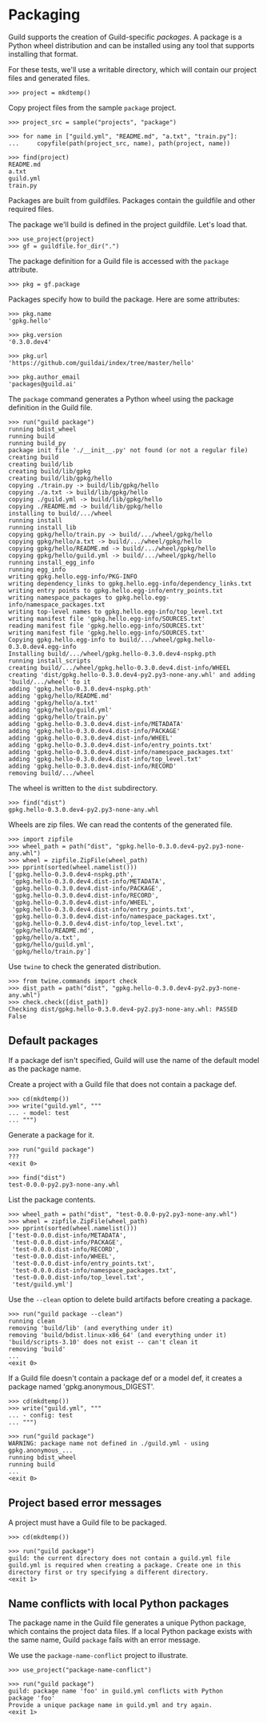 # Packaging

Guild supports the creation of Guild-specific *packages*. A package is
a Python wheel distribution and can be installed using any tool that
supports installing that format.

For these tests, we'll use a writable directory, which will contain
our project files and generated files.

    >>> project = mkdtemp()

Copy project files from the sample `package` project.

    >>> project_src = sample("projects", "package")

    >>> for name in ["guild.yml", "README.md", "a.txt", "train.py"]:
    ...     copyfile(path(project_src, name), path(project, name))

    >>> find(project)
    README.md
    a.txt
    guild.yml
    train.py

Packages are built from guildfiles. Packages contain the guildfile and
other required files.

The package we'll build is defined in the project guildfile. Let's
load that.

    >>> use_project(project)
    >>> gf = guildfile.for_dir(".")

The package definition for a Guild file is accessed with the `package`
attribute.

    >>> pkg = gf.package

Packages specify how to build the package. Here are some attributes:

    >>> pkg.name
    'gpkg.hello'

    >>> pkg.version
    '0.3.0.dev4'

    >>> pkg.url
    'https://github.com/guildai/index/tree/master/hello'

    >>> pkg.author_email
    'packages@guild.ai'

The `package` command generates a Python wheel using the package
definition in the Guild file.

    >>> run("guild package")
    running bdist_wheel
    running build
    running build_py
    package init file './__init__.py' not found (or not a regular file)
    creating build
    creating build/lib
    creating build/lib/gpkg
    creating build/lib/gpkg/hello
    copying ./train.py -> build/lib/gpkg/hello
    copying ./a.txt -> build/lib/gpkg/hello
    copying ./guild.yml -> build/lib/gpkg/hello
    copying ./README.md -> build/lib/gpkg/hello
    installing to build/.../wheel
    running install
    running install_lib
    copying gpkg/hello/train.py -> build/.../wheel/gpkg/hello
    copying gpkg/hello/a.txt -> build/.../wheel/gpkg/hello
    copying gpkg/hello/README.md -> build/.../wheel/gpkg/hello
    copying gpkg/hello/guild.yml -> build/.../wheel/gpkg/hello
    running install_egg_info
    running egg_info
    writing gpkg.hello.egg-info/PKG-INFO
    writing dependency_links to gpkg.hello.egg-info/dependency_links.txt
    writing entry points to gpkg.hello.egg-info/entry_points.txt
    writing namespace_packages to gpkg.hello.egg-info/namespace_packages.txt
    writing top-level names to gpkg.hello.egg-info/top_level.txt
    writing manifest file 'gpkg.hello.egg-info/SOURCES.txt'
    reading manifest file 'gpkg.hello.egg-info/SOURCES.txt'
    writing manifest file 'gpkg.hello.egg-info/SOURCES.txt'
    Copying gpkg.hello.egg-info to build/.../wheel/gpkg.hello-0.3.0.dev4.egg-info
    Installing build/.../wheel/gpkg.hello-0.3.0.dev4-nspkg.pth
    running install_scripts
    creating build/.../wheel/gpkg.hello-0.3.0.dev4.dist-info/WHEEL
    creating 'dist/gpkg.hello-0.3.0.dev4-py2.py3-none-any.whl' and adding 'build/.../wheel' to it
    adding 'gpkg.hello-0.3.0.dev4-nspkg.pth'
    adding 'gpkg/hello/README.md'
    adding 'gpkg/hello/a.txt'
    adding 'gpkg/hello/guild.yml'
    adding 'gpkg/hello/train.py'
    adding 'gpkg.hello-0.3.0.dev4.dist-info/METADATA'
    adding 'gpkg.hello-0.3.0.dev4.dist-info/PACKAGE'
    adding 'gpkg.hello-0.3.0.dev4.dist-info/WHEEL'
    adding 'gpkg.hello-0.3.0.dev4.dist-info/entry_points.txt'
    adding 'gpkg.hello-0.3.0.dev4.dist-info/namespace_packages.txt'
    adding 'gpkg.hello-0.3.0.dev4.dist-info/top_level.txt'
    adding 'gpkg.hello-0.3.0.dev4.dist-info/RECORD'
    removing build/.../wheel

The wheel is written to the `dist` subdirectory.

    >>> find("dist")
    gpkg.hello-0.3.0.dev4-py2.py3-none-any.whl

Wheels are zip files. We can read the contents of the generated file.

    >>> import zipfile
    >>> wheel_path = path("dist", "gpkg.hello-0.3.0.dev4-py2.py3-none-any.whl")
    >>> wheel = zipfile.ZipFile(wheel_path)
    >>> pprint(sorted(wheel.namelist()))
    ['gpkg.hello-0.3.0.dev4-nspkg.pth',
     'gpkg.hello-0.3.0.dev4.dist-info/METADATA',
     'gpkg.hello-0.3.0.dev4.dist-info/PACKAGE',
     'gpkg.hello-0.3.0.dev4.dist-info/RECORD',
     'gpkg.hello-0.3.0.dev4.dist-info/WHEEL',
     'gpkg.hello-0.3.0.dev4.dist-info/entry_points.txt',
     'gpkg.hello-0.3.0.dev4.dist-info/namespace_packages.txt',
     'gpkg.hello-0.3.0.dev4.dist-info/top_level.txt',
     'gpkg/hello/README.md',
     'gpkg/hello/a.txt',
     'gpkg/hello/guild.yml',
     'gpkg/hello/train.py']

Use `twine` to check the generated distribution.

    >>> from twine.commands import check
    >>> dist_path = path("dist", "gpkg.hello-0.3.0.dev4-py2.py3-none-any.whl")
    >>> check.check([dist_path])
    Checking dist/gpkg.hello-0.3.0.dev4-py2.py3-none-any.whl: PASSED
    False

## Default packages

If a package def isn't specified, Guild will use the name of the
default model as the package name.

Create a project with a Guild file that does not contain a package def.

    >>> cd(mkdtemp())
    >>> write("guild.yml", """
    ... - model: test
    ... """)

Generate a package for it.

    >>> run("guild package")
    ???
    <exit 0>

    >>> find("dist")
    test-0.0.0-py2.py3-none-any.whl

List the package contents.

    >>> wheel_path = path("dist", "test-0.0.0-py2.py3-none-any.whl")
    >>> wheel = zipfile.ZipFile(wheel_path)
    >>> pprint(sorted(wheel.namelist()))
    ['test-0.0.0.dist-info/METADATA',
     'test-0.0.0.dist-info/PACKAGE',
     'test-0.0.0.dist-info/RECORD',
     'test-0.0.0.dist-info/WHEEL',
     'test-0.0.0.dist-info/entry_points.txt',
     'test-0.0.0.dist-info/namespace_packages.txt',
     'test-0.0.0.dist-info/top_level.txt',
     'test/guild.yml']

Use the `--clean` option to delete build artifacts before creating a
package.

    >>> run("guild package --clean")
    running clean
    removing 'build/lib' (and everything under it)
    removing 'build/bdist.linux-x86_64' (and everything under it)
    'build/scripts-3.10' does not exist -- can't clean it
    removing 'build'
    ...
    <exit 0>

If a Guild file doesn't contain a package def or a model def, it
creates a package named 'gpkg.anonymous_DIGEST'.

    >>> cd(mkdtemp())
    >>> write("guild.yml", """
    ... - config: test
    ... """)

    >>> run("guild package")
    WARNING: package name not defined in ./guild.yml - using gpkg.anonymous_...
    running bdist_wheel
    running build
    ...
    <exit 0>

## Project based error messages

A project must have a Guild file to be packaged.

    >>> cd(mkdtemp())

    >>> run("guild package")
    guild: the current directory does not contain a guild.yml file
    guild.yml is required when creating a package. Create one in this
    directory first or try specifying a different directory.
    <exit 1>

## Name conflicts with local Python packages

The package name in the Guild file generates a unique Python package,
which contains the project data files. If a local Python package
exists with the same name, Guild `package` fails with an error
message.

We use the `package-name-conflict` project to illustrate.

    >>> use_project("package-name-conflict")

    >>> run("guild package")
    guild: package name 'foo' in guild.yml conflicts with Python
    package 'foo'
    Provide a unique package name in guild.yml and try again.
    <exit 1>
